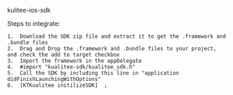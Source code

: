 kulitee-ios-sdk

Steps to integrate:

	1.	Download the SDK zip file and extract it to get the .framework and .bundle files
	2.	Drag and Drop the .framework and .bundle files to your project, and check the add to target checkbox
	3.	Import the framework in the appDelegate
	4.	#import "kualitee-sdk/kualitee_sdk.h"
	5.	Call the SDK by including this line in "application didFinishLaunchingWithOptions"
	6.	[KTKualitee initilizeSDK]  ;

